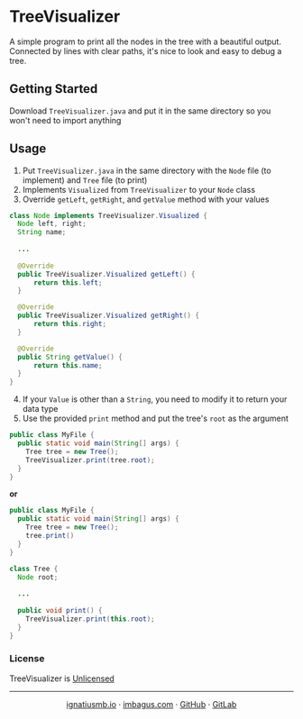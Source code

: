 # TreeVisualizer
A simple program to print all the nodes in the tree with a beautiful output. Connected by lines with clear paths, it's nice to look and easy to debug a tree.

## Getting Started
Download `TreeVisualizer.java` and put it in the same directory so you won't need to import anything

## Usage
1. Put `TreeVisualizer.java` in the same directory with the `Node` file (to implement) and `Tree` file (to print)
2. Implements `Visualized` from `TreeVisualizer` to your `Node` class
3. Override `getLeft`, `getRight`, and `getValue` method with your values
```java
class Node implements TreeVisualizer.Visualized {
  Node left, right;
  String name;
  
  ...
  
  @Override
  public TreeVisualizer.Visualized getLeft() {
      return this.left;
  }

  @Override
  public TreeVisualizer.Visualized getRight() {
      return this.right;
  }

  @Override
  public String getValue() {
      return this.name;
  }
}
```
4. If your `Value` is other than a `String`, you need to modify it to return your data type
5. Use the provided `print` method and put the tree's `root` as the argument
```java
public class MyFile {
  public static void main(String[] args) {
    Tree tree = new Tree();
    TreeVisualizer.print(tree.root);
  }
}
```
**or**
```java
public class MyFile {
  public static void main(String[] args) {
    Tree tree = new Tree();
    tree.print()
  }
}

class Tree {
  Node root;
  
  ...
  
  public void print() {
    TreeVisualizer.print(this.root);
  }
}
```
### License
TreeVisualizer is [Unlicensed](LICENSE)

---
<p align="center">
  <a href="https://ignatiusmb.github.io">ignatiusmb.io</a>
  &middot;
  <a href="www.imbagus.com">imbagus.com</a>
  &middot;
  <a href="https://github.com/ignatiusmb">GitHub</a>
  &middot;
  <a href="https://gitlab.com/ignatiusmb">GitLab</a>
</p>
